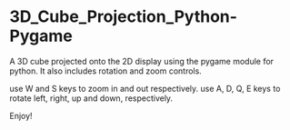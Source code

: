 # 3D_Cube_Projection_Python-Pygame
A 3D cube projected onto the 2D display using the pygame module for python. It also includes rotation and zoom controls.

use W and S keys to zoom in and out respectively.
use A, D, Q, E keys to rotate left, right, up and down, respectively.

Enjoy!
